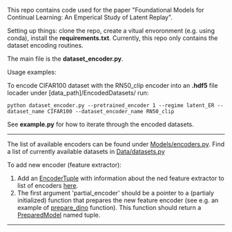 This repo contains code used for the paper "Foundational Models for Continual Learning: An Emperical Study of Latent Replay".

Setting up things:  clone the repo, create a vitual envoronment (e.g. using conda), install the **requirements.txt**. Currently, this repo only contains the dataset encoding routines.
 
The main file is the **dataset_encoder.py**.

Usage examples:
    
To encode CIFAR100 dataset with the RN50_clip encoder into an **.hdf5** file locader under \[data_path\]/EncodedDatasets/ run:
```
python dataset_encoder.py --pretrained_encoder 1 --regime latent_ER --dataset_name CIFAR100 --dataset_encoder_name RN50_clip
```

See **example.py** for how to iterate through the encoded datasets.

----
The list of available encoders can be found under [Models/encoders.py](https://github.com/oleksost/latent_CL/blob/master/models/encoders.py). Find a list of currently available datasets in [Data/datasets.py](https://github.com/oleksost/latent_CL/blob/master/Data/datasets.py)

To add new encoder (feature extractor):
1. Add an [EncoderTuple]() with information about the ned feature extractor to list of encoders [here](). 
2. The first argument 'partial_encoder' should be a pointer to a (partialy initialized) function that prepares the new feature encoder (see e.g. an example of [prepare_dino]() function). This function should return a [PreparedModel]() named tuple.
----
